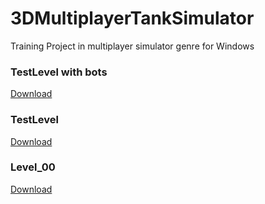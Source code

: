 # 3DMultiplayerTankSimulator
Training Project in multiplayer simulator genre for Windows

### TestLevel with bots
[Download](https://github.com/Krusnik777/3DMultiplayerTankSimulator/releases/tag/0.55)

### TestLevel
[Download](https://github.com/Krusnik777/3DMultiplayerTankSimulator/releases/tag/0.4)

### Level_00
[Download](https://github.com/Krusnik777/3DMultiplayerTankSimulator/releases/tag/0.5)
